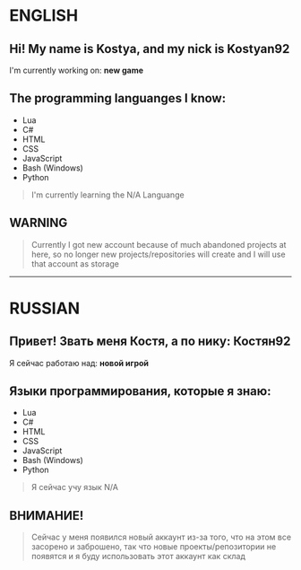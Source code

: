 # ENGLISH
## Hi! My name is Kostya, and my nick is Kostyan92
I'm currently working on: **new game**
## The programming languanges I know:
- Lua
- C#
- HTML
- CSS
- JavaScript
- Bash (Windows)
- Python
> I'm currently learning the N/A Languange
## WARNING
> Currently I got new account because of much abandoned projects at here, so no longer new projects/repositories will create and I will use that account as storage
---
# RUSSIAN
## Привет! Звать меня Костя, а по нику: Костян92
Я сейчас работаю над: **новой игрой**
## Языки программирования, которые я знаю:
- Lua
- C#
- HTML
- CSS
- JavaScript
- Bash (Windows)
- Python
> Я сейчас учу язык N/A
## ВНИМАНИЕ!
> Сейчас у меня появился новый аккаунт из-за того, что на этом все засорено и заброшено, так что новые проекты/репозитории не появятся и я буду использовать этот аккаунт как склад

